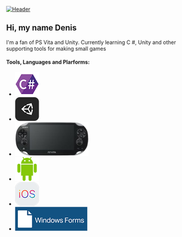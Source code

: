 [![Header](https://sun9-9.userapi.com/impg/-zxLWI-2xxFiNTDQtj2DQmkqKLb5__rNHF2tRA/joBcJsJ7ij8.jpg?size=200x50&quality=96&sign=eddd929bfc26c07f94cd125708d594d8&type=album)](https://mynickname.com/gwiden)
## Hi, my name Denis

I'm a fan of PS Vita and Unity. Currently learning C #, Unity and other supporting tools for making small games

#### Tools, Languages and Plarforms:

* [![N1|Solid](https://github.com/gwiden/gwiden/blob/main/assets/C%23.png)](https://github.com/gwiden)
* [![Header](https://github.com/gwiden/gwiden/blob/main/assets/Unity.png)](https://github.com/gwiden)
* [![Header](https://github.com/gwiden/gwiden/blob/main/assets/psvita.png)](https://github.com/gwiden)
* [![Header](https://github.com/gwiden/gwiden/blob/main/assets/android.png)](https://github.com/gwiden)
* [![Header](https://github.com/gwiden/gwiden/blob/main/assets/ios.png)](https://github.com/gwiden)
* [![Header](https://github.com/gwiden/gwiden/blob/main/assets/WinF.png)](https://github.com/gwiden)